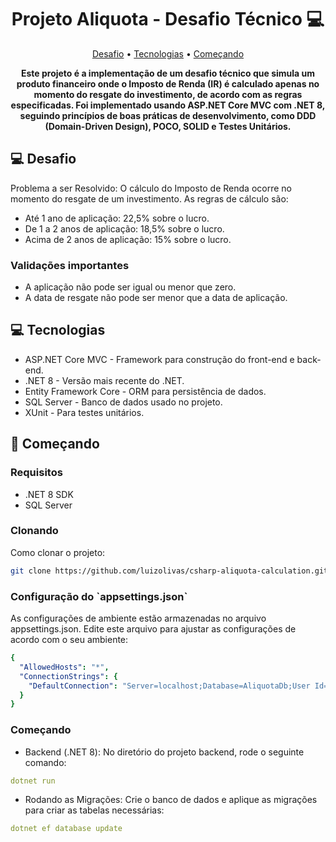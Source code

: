 <h1 align="center" style="font-weight: bold;">Projeto Aliquota - Desafio Técnico 💻</h1>

<p align="center">
  <a href="#challenge">Desafio</a> •
 <a href="#tech">Tecnologias</a> • 
 <a href="#started">Começando</a> 
</p>

<p align="center">
    <b>Este projeto é a implementação de um desafio técnico que simula um produto financeiro onde o Imposto de Renda (IR) é calculado apenas no momento do resgate do investimento, de acordo com as regras especificadas. Foi implementado usando ASP.NET Core MVC com .NET 8, seguindo princípios de boas práticas de desenvolvimento, como DDD (Domain-Driven Design), POCO, SOLID e Testes Unitários.</b>
</p>

<h2 id="challenge">💻 Desafio</h2>

Problema a ser Resolvido:
 O cálculo do Imposto de Renda ocorre no momento do resgate de um investimento. As regras de cálculo são:

- Até 1 ano de aplicação: 22,5% sobre o lucro.
- De 1 a 2 anos de aplicação: 18,5% sobre o lucro.
- Acima de 2 anos de aplicação: 15% sobre o lucro.
  
<h3>Validações importantes</h3>

- A aplicação não pode ser igual ou menor que zero.
- A data de resgate não pode ser menor que a data de aplicação.

<h2 id="technologies">💻 Tecnologias</h2>

- ASP.NET Core MVC - Framework para construção do front-end e back-end.
- .NET 8 - Versão mais recente do .NET.
- Entity Framework Core - ORM para persistência de dados.
- SQL Server - Banco de dados usado no projeto.
- XUnit - Para testes unitários.

<h2 id="started">🚀 Começando</h2>

<h3>Requisitos</h3>

- .NET 8 SDK
- SQL Server

<h3>Clonando</h3>

Como clonar o projeto:

```bash
git clone https://github.com/luizolivas/csharp-aliquota-calculation.git
```

<h3>Configuração do `appsettings.json`</h3>

As configurações de ambiente estão armazenadas no arquivo appsettings.json. Edite este arquivo para ajustar as configurações de acordo com o seu ambiente:

```yaml
{
  "AllowedHosts": "*",
  "ConnectionStrings": {
    "DefaultConnection": "Server=localhost;Database=AliquotaDb;User Id=sa;Password=senha;"
  }
}

```
<h3>Começando</h3>

- Backend (.NET 8):
No diretório do projeto backend, rode o seguinte comando:
```yaml
dotnet run
```
- Rodando as Migrações:
Crie o banco de dados e aplique as migrações para criar as tabelas necessárias:
```yaml
dotnet ef database update
```
